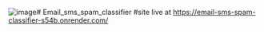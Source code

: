 ![image](https://github.com/Rahulkalsh/Email_sms_spam_classifier/assets/108459884/57799394-0ce1-49e0-b316-ee27c226d0e6)# Email_sms_spam_classifier
#site live at 
https://email-sms-spam-classifier-s54b.onrender.com/

